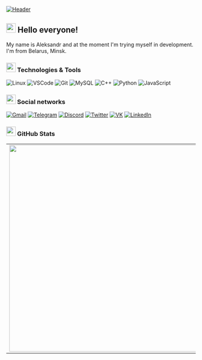 [![Header](https://github.com/asp1rant3/asp1rant3/blob/main/assets/header.jpg)](https://github.com/asp1rant3)

## <img src="https://github.com/asp1rant3/asp1rant3/blob/main/assets/yodasmile.gif" width="25px"> Hello everyone! 

My name is Aleksandr and at the moment I'm trying myself in development. I'm from Belarus, Minsk.   

### <img src="https://github.com/asp1rant3/asp1rant3/blob/main/assets/cockroach.gif" width="25px"> Technologies & Tools

![Linux](https://img.shields.io/badge/-Linux-1e1f26?style=for-the-badge&logo=Linux)
![VSCode](https://img.shields.io/badge/-VSCode-1e1f26?style=for-the-badge&logo=VisualStudioCode)
![Git](https://img.shields.io/badge/-Git-1e1f26?style=for-the-badge&logo=Git)
![MySQL](https://img.shields.io/badge/-MySQL-1e1f26?style=for-the-badge&logo=MySQL)
![C++](https://img.shields.io/badge/-C++-1e1f26?style=for-the-badge&logo=C%2b%2b)
![Python](https://img.shields.io/badge/-Python-1e1f26?style=for-the-badge&logo=Python)
![JavaScript](https://img.shields.io/badge/-JavaScript-1e1f26?style=for-the-badge&logo=JavaScript)

### <img src="https://github.com/asp1rant3/asp1rant3/blob/main/assets/idk.gif" width="25px"> Social networks

[![Gmail](https://img.shields.io/badge/-Gmail-1e1f26?style=for-the-badge&logo=Gmail)](https://mailhide.io/e/jUcMyHpo)
[![Telegram](https://img.shields.io/badge/-Telegram-1e1f26?style=for-the-badge&logo=Telegram)](https://t.me/asp1rant3)
[![Discord](https://img.shields.io/badge/-Discord-1e1f26?style=for-the-badge&logo=Discord)](https://discord.com/users/318032796088008706)
[![Twitter](https://img.shields.io/badge/-Twitter-1e1f26?style=for-the-badge&logo=Twitter)](https://twitter.com/asp1rant3)
[![VK](https://img.shields.io/badge/-VK-1e1f26?style=for-the-badge&logo=VK)](https://vk.com/asp1rant3)
[![LinkedIn](https://img.shields.io/badge/-LinkedIn-1e1f26?style=for-the-badge&logo=LinkedIn)](https://www.linkedin.com/in/asp1rant3/)

### <img src="https://github.com/asp1rant3/asp1rant3/blob/main/assets/PepeDisco.gif" width="25px"> GitHub Stats
<p align="center">
  <table>
  <tr>
      <td><img width="550px" align="left" src="https://github-readme-stats.vercel.app/api?username=asp1rant3&hide_border=true&count_private=false&layout=compact&hide_title=true&show_icons=true&theme=dark&icon_color=5194f0&bg_color=0d1117" /></td>
      <td><img width="550px" src="https://github-readme-stats.vercel.app/api/top-langs/?username=asp1rant3&hide=html&layout=compact&hide_border=true&hide_title=true&theme=dark&icon_color=5194f0&bg_color=0d1117" /></td>
  </tr>   
</table>
</p>
<br />